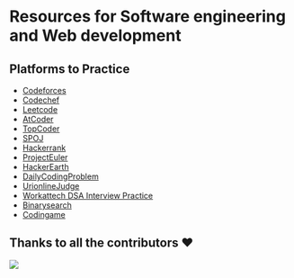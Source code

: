 
# Resources for Software engineering and Web development
  
## Platforms to Practice
- [Codeforces](http://codeforces.com/contests)
- [Codechef](https://www.codechef.com)
- [Leetcode](https://leetcode.com)
- [AtCoder](https://atcoder.jp/contests/)
- [TopCoder](https://www.topcoder.com)
- [SPOJ](https://www.spoj.com/users/lebron/)
- [Hackerrank](https://www.hackerrank.com/dashboard)
- [ProjectEuler](https://projecteuler.net/archives)
- [HackerEarth](https://www.hackerearth.com/challenges/)
- [DailyCodingProblem](https://www.dailycodingproblem.com)
- [UrionlineJudge](https://www.urionlinejudge.com.br/judge/en/login)
- [Workattech DSA Interview Practice](https://workat.tech/problem-solving/practice?tags=dsa)
- [Binarysearch](https://binarysearch.com/)
- [Codingame](https://www.codingame.com/)

## Thanks to all the contributors ❤️
<a href = "https://github.com/open-for-you/resources/graphs/contributors">
  <img src = "https://contrib.rocks/image?repo=open-for-you/resources"/>
</a>
